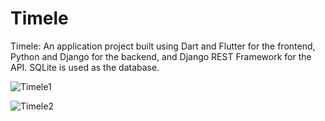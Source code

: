 # Timele
Timele: An application project built using Dart and Flutter for the frontend, Python and Django for the backend, and Django REST Framework for the API. SQLite is used as the database.

![Timele1](https://github.com/najmulhasan-code/Timele/assets/123287444/f567968b-b25a-47bf-bf80-f0fcf7628593)

![Timele2](https://github.com/najmulhasan-code/Timele/assets/123287444/727f9a7c-0f72-4162-be68-b56855a8a350)
